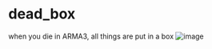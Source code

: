 # dead_box
when you die in ARMA3, all things are put in a box
![image](https://github.com/wind32script/dead_box/assets/134332468/633f25b0-8f05-4cf3-b780-b6bef9dfa493)
